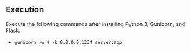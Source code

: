 ## Execution

Execute the following commands after installing Python 3, Gunicorn, and Flask.

- `gunicorn -w 4 -b 0.0.0.0:1234 server:app`

